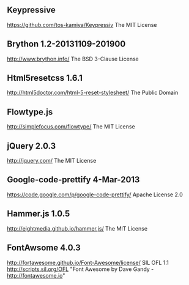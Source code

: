 ## Keypressive
https://github.com/tos-kamiya/Keypressiv
The MIT License

## Brython 1.2-20131109-201900
http://www.brython.info/
The BSD 3-Clause License

## Html5resetcss 1.6.1
http://html5doctor.com/html-5-reset-stylesheet/
The Public Domain

## Flowtype.js
http://simplefocus.com/flowtype/
The MIT License 

## jQuery 2.0.3
http://jquery.com/
The MIT License 

## Google-code-prettify 4-Mar-2013
https://code.google.com/p/google-code-prettify/
Apache License 2.0

## Hammer.js 1.0.5
http://eightmedia.github.io/hammer.js/
The MIT License

## FontAwsome 4.0.3
http://fortawesome.github.io/Font-Awesome/license/
SIL OFL 1.1 http://scripts.sil.org/OFL
"Font Awesome by Dave Gandy - http://fontawesome.io"
